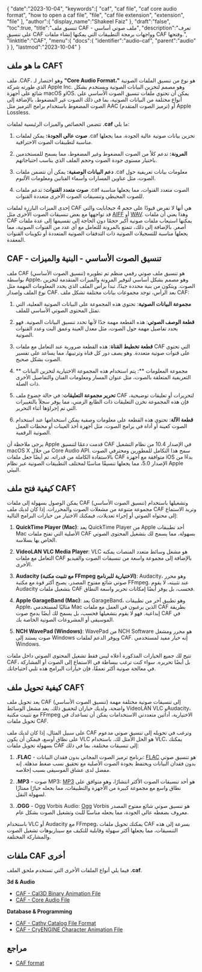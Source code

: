 {
   "date":"2023-10-04",
   "keywords":[
      "caf",
      "caf file",
      "caf core audio format",
      "how to open a caf file",
      "file",
      "caf file extension",
      "extension",
      "file"
   ],
   "author":{
      "display_name":"Shakeel Faiz"
   },
   "draft":"false",
   "toc":true,
   "title":"تنسيق ملف CAF - ملف صوتي أساسي",
   "description":"تعرف على تنسيق CAF وواجهات برمجة التطبيقات التي يمكنها إنشاء ملفات CAF وفتحها.",
   "linktitle":"CAF",
   "menu":{
      "docs":{
         "identifier":"audio-caf",
         "parent":"audio"
      }
   },
   "lastmod":"2023-10-04"
}

## ما هو ملف CAF؟

ملف .CAF، وهو اختصار لـ **"Core Audio Format،"** هو نوع من تنسيق الملفات الصوتية الذي طورته شركة Apple Inc. وهو مصمم لتخزين البيانات الصوتية ويستخدم بشكل شائع على أجهزة macOS وiOS. يمكن أن تحتوي ملفات تنسيق الصوت الأساسي على أنواع مختلفة من البيانات الصوتية، بما في ذلك الصوت غير المضغوط، بالإضافة إلى الصوت المضغوط باستخدام برامج الترميز مثل AAC (ترميز الصوت المتقدم) أو Apple Lossless.

تتضمن الخصائص والميزات الرئيسية لملفات **.caf** ما يلي:

1. **صوت عالي الجودة:** يمكن لملفات .caf تخزين بيانات صوتية عالية الجودة، مما يجعلها مناسبة لتطبيقات الصوت الاحترافية.

2. **المرونة:** تدعم كلاً من الصوت المضغوط وغير المضغوط، مما يسمح للمستخدمين باختيار مستوى جودة الصوت وحجم الملف الذي يناسب احتياجاتهم.

3. **دعم البيانات الوصفية:** يمكن أن تتضمن ملفات .caf معلومات بيانات تعريفية حول الصوت، مثل عناوين المسارات وأسماء الفنانين ومعلومات الألبوم.

4. **صوت متعدد القنوات:** تدعم ملفات .caf الصوت متعدد القنوات، مما يجعلها مناسبة للصوت المحيطي وتنسيقات الصوت الأخرى متعددة القنوات.

إحدى الميزات البارزة لملفات CAF هي أنها لا تفرض قيودًا على حجم 4 جيجابايت والتي قد تواجهها مع بعض تنسيقات الصوت الأخرى مثل [AIFF](/audio/aiff/) أو [WAV](/audio/wav/). وهذا يعني أن ملفات CAF يمكنها استيعاب ملفات صوتية أكبر حجمًا دون الحاجة إلى تقسيمها إلى عدة ملفات أصغر. بالإضافة إلى ذلك، تتمتع بالمرونة للتعامل مع أي عدد من القنوات الصوتية، مما يجعلها مناسبة للتسجيلات الصوتية ذات التدفقات الصوتية المتعددة أو تكوينات القنوات المعقدة.

## CAF - تنسيق الصوت الأساسي - البنية والميزات

ملف CAF (تنسيق الصوت الأساسي) هو تنسيق ملف صوتي رقمي منظم تم تطويره بواسطة Apple، وهو مصمم بشكل أساسي لتوفير المرونة والميزات المتقدمة لتخزين الصوت. ويتكون من بنية محددة جيدًا، تبدأ برأس الملف الذي يحدد المعلومات المهمة مثل نوع الملف وإصدار CAF. بعد الرأس، توجد مجموعات بيانات مختلفة تشكل ملف CAF:

1. **مجموعة البيانات الصوتية**: تحتوي هذه المجموعة على البيانات الصوتية الفعلية، التي تمثل المحتوى الصوتي الأساسي للملف.
    
2. **قطعة الوصف الصوتي**: هذه القطعة مهمة جدًا لأنها تحدد تنسيق البيانات الصوتية. فهو يحدد تفاصيل مهمة حول الصوت، مثل معدل العينة وعمق البت وعدد القنوات الصوتية.
    
3. **قطعة تخطيط القناة**: هذه القطعة ضرورية عند التعامل مع ملفات CAF التي تحتوي على قنوات صوتية متعددة. وهو يصف دور كل قناة وترتيبها، مما يساعد على تفسير الصوت بشكل صحيح.
    
4. ** مجموعة المعلومات **: يتم استخدام هذه المجموعة الاختيارية لتخزين البيانات التعريفية المتعلقة بالصوت، مثل عنوان المسار ومعلومات الفنان والتفاصيل الأخرى ذات الصلة.
    
5. **تحرير مجموعة التعليقات**: في حالة خضوع ملف CAF لتحريرات أو تعليقات توضيحية، فإن هذه المجموعة تخزن التعليقات ذات الطابع الزمني، مما يوفر سجلاً بالتغييرات التي تم إجراؤها أثناء التحرير.
    
6. **قطعة الآلة**: تحتوي هذه القطعة على معلومات وصفية يمكن استخدامها عند استخدام الصوت كعينة أو أداة في برامج الصوت، مثل أجهزة أخذ العينات أو محطات العمل الصوتية الرقمية.
    

يرجى ملاحظة أن Apple قدمت دعمًا لتنسيق CAF في الإصدار 10.4 من نظام التشغيل macOS X من خلال Core Audio API. سمح هذا التكامل للمطورين ومحترفي الصوت بالاستفادة الكاملة من قدراته. تم أيضًا جعل ملفات CAF متوافقة مع أجهزة iOS بدءًا من الإصدار 5.0، مما يجعلها تنسيقًا مناسبًا لمختلف التطبيقات الصوتية عبر نظام Apple البيئي.

## كيفية فتح ملف CAF؟

يمكن الوصول بسهولة إلى ملفات CAF (تنسيق الصوت الأساسي) وتشغيلها باستخدام مجموعة متنوعة من مشغلات الصوت والمحررات. إذا كان لديك ملف CAF وتريد الاستماع إلى محتواه الصوتي أو إجراء تعديلات، فيمكنك الاختيار من خيارات البرامج التالية:

1. **QuickTime Player (Mac)**: يعد QuickTime Player من Apple أحد تطبيقات Mac الأصلية التي تفتح ملفات CAF بسهولة، مما يسمح لك بتشغيل المحتوى الصوتي الخاص بها بسلاسة.
    
2. **VideoLAN VLC Media Player**: VLC هو مشغل وسائط متعدد المنصات يمكنه التعامل مع ملفات CAF بالإضافة إلى مجموعة واسعة من تنسيقات الصوت والفيديو الأخرى.
    
3. **Audacity (مع تثبيت مكتبة FFmpeg الاختيارية للبرنامج)**: Audacity، وهو محرر صوتي شائع مفتوح المصدر، يصبح أكثر قوة مع مكتبة FFmpeg. عند تثبيته، لا يقوم Audacity بتشغيل ملفات CAF فحسب، بل يوفر أيضًا إمكانات تحرير واسعة النطاق.
    
4. **Apple GarageBand (Mac)**: يعد GarageBand، وهو تطبيق آخر من تطبيقات Apple، مثاليًا لمستخدمي Mac الذين يرغبون في العمل مع ملفات CAF بطريقة إبداعية. فهو لا يقوم بتشغيلها فحسب، بل يسمح لك أيضًا بدمج صوت CAF في الموسيقى أو المشروعات الصوتية الخاصة بك.
    
5. **NCH WavePad (Windows)**: WavePad من NCH Software هو محرر ومشغل صوت يستند إلى Windows ويوفر الدعم لملفات CAF. إنه خيار مفيد لمستخدمي Windows.
    

تتيح لك جميع الخيارات المذكورة أعلاه ليس فقط تشغيل المحتوى الصوتي داخل ملفات CAF، بل أيضًا تحريره. سواء كنت ترغب ببساطة في الاستماع إلى الصوت أو المشاركة في معالجة صوتية أكثر تعمقًا، فإن خيارات البرامج هذه تلبي احتياجاتك.

## كيفية تحويل ملف CAF؟

يعد تحويل ملف CAF (تنسيق الصوت الأساسي) إلى تنسيقات صوتية مختلفة مهمة واضحة، ولديك خياران لتحقيق ذلك. يعد مشغل الوسائط VideoLAN VLC وAudacity، مع تثبيت مكتبة FFmpeg الاختيارية، أداتين متعددتي الاستخدامات يمكن أن تساعدك في تحويل ملفات CAF.

على سبيل المثال، إذا كان لديك ملف CAF وترغب في تحويله إلى تنسيق صوتي مدعوم على نطاق أوسع، فيمكن أن يكون VLC هو الحل الأمثل لك. باستخدام VLC، يمكنك بسهولة تحويل ملفات CAF إلى تنسيقات مختلفة، بما في ذلك:

1. **.FLAC** - برنامج ترميز الصوت المجاني بدون فقدان البيانات: [FLAC](/audio/flac) هو تنسيق صوتي بدون فقدان البيانات ويحتفظ بجودة الصوت الأصلية مع تحقيق نسب ضغط مذهلة. إنه مفضل لدى عشاق الموسيقى بسبب إخلاصه.

2. **.MP3** - صوت MP3: [MP3](/audio/mp3/) هو أحد تنسيقات الصوت الأكثر انتشارًا، وهو متوافق على نطاق واسع مع مجموعة كبيرة من الأجهزة والتطبيقات، مما يجعله خيارًا ممتازًا لسهولة النقل.

3. **.OGG** - Ogg Vorbis Audio: [Ogg](/audio/ogg/) Vorbis هو تنسيق صوتي شائع مفتوح المصدر معروف بضغطه عالي الجودة، مما يجعله مناسبًا للبث وتشغيل الصوت بشكل عام.
   

باستخدام VLC أو Audacity مع FFmpeg، يمكنك تحويل ملفات CAF بسرعة إلى هذه التنسيقات، مما يجعلها أكثر سهولة وقابلية للتكيف مع سيناريوهات تشغيل الصوت والمشاركة المختلفة.

## ملفات CAF أخرى

فيما يلي أنواع الملفات الأخرى التي تستخدم ملحق الملف **.caf**.

**3d & Audio**
- [CAF - Cal3D Binary Animation File](/3d/caf-cal3d/)
- [CAF - Core Audio File](/audio/caf/)

**Database & Programming**
- [CAF - Cathy Catalog File Format](/database/caf/)
- [CAF - CryENGINE Character Animation File](/programming/caf-cryengine/)

## مراجع
* [CAF format](https://developer.apple.com/library/archive/documentation/MusicAudio/Reference/CAFSpec/CAF_spec/CAF_spec.html)